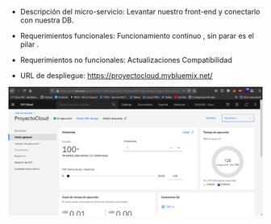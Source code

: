 - Descripción del micro-servicio: 
Levantar nuestro front-end y conectarlo con nuestra DB.

- Requerimientos funcionales:
Funcionamiento continuo , sin parar es el pilar .

- Requerimientos no funcionales:
Actualizaciones 
Compatibilidad



- URL de despliegue: https://proyectocloud.mybluemix.net/


![Screenshot](cloudfoundry.png)
